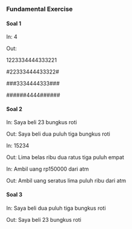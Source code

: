 ### Fundamental Exercise

#### Soal 1
In: 4

Out:

1223334444333221

#22333444433322#

###3334444333###

######4444######


#### Soal 2
In: Saya beli 23 bungkus roti


Out: Saya beli dua puluh tiga bungkus roti

In: 15234


Out: Lima belas ribu dua ratus tiga puluh empat

In: Ambil uang rp150000 dari atm


Out: Ambil uang seratus lima puluh ribu dari atm


#### Soal 3
In: Saya beli dua puluh tiga bungkus roti


Out: Saya beli 23 bungkus roti
